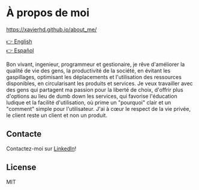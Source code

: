 # À propos de moi

<https://xavierhd.github.io/about_me/>

[👉 English](README_EN.md)  
[👉 Español](README_ES.md)

Bon vivant, ingenieur, programmeur et gestionaire, je rêve d'améliorer la qualité de vie des gens, la productivité de la société, en évitant les gaspillages, optimisant les déplacements et l'utilisation des ressources disponibles, en circularisant les produits et services. Je veux travailler avec des gens qui partagent ma passion pour la liberté de choix, d'offrir plus d'options au lieu de dumb down les services, qui favorise l'éducation ludique et la facilité d'utilisation, où prime un "pourquoi" clair et un "comment" simple pour l'utilisateur. J'ai à cœur le respect de la vie privée, le client reste un client et non un produit.

## Contacte

Contactez-moi sur [LinkedIn](https://www.linkedin.com/in/xavier-hudon-dansereau)!

## License

MIT
